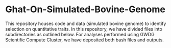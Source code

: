 # Ghat-On-Simulated-Bovine-Genome

This repository houses code and data (simulated bovine genome) to identify selection on quantitative traits. In this repository, we have divided files into subdirectories as outlined below. For analyses performed using GWDG Scientific Compute Cluster, we have deposited both bash files and outputs.
